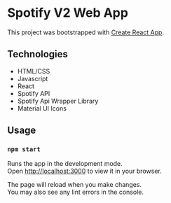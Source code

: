 # Spotify V2 Web App

This project was bootstrapped with [Create React App](https://github.com/facebook/create-react-app).

## Technologies
* HTML/CSS
* Javascript
* React
* Spotify API
* Spotify Api Wrapper Library
* Material UI Icons

## Usage


### `npm start`

Runs the app in the development mode.\
Open [http://localhost:3000](http://localhost:3000) to view it in your browser.

The page will reload when you make changes.\
You may also see any lint errors in the console.

